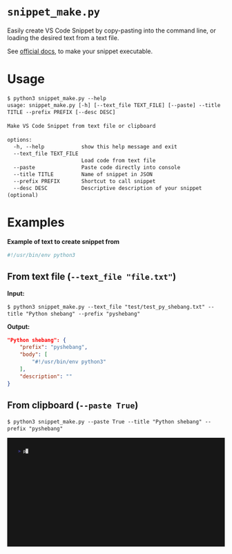 # `snippet_make.py`

Easily create VS Code Snippet by copy-pasting into the command line, or loading the desired text from a text file.

See [official docs](https://code.visualstudio.com/docs/editor/userdefinedsnippets), to make your snippet executable.

# Usage
```text
$ python3 snippet_make.py --help
usage: snippet_make.py [-h] [--text_file TEXT_FILE] [--paste] --title TITLE --prefix PREFIX [--desc DESC]

Make VS Code Snippet from text file or clipboard

options:
  -h, --help            show this help message and exit
  --text_file TEXT_FILE
                        Load code from text file
  --paste               Paste code directly into console
  --title TITLE         Name of snippet in JSON
  --prefix PREFIX       Shortcut to call snippet
  --desc DESC           Descriptive description of your snippet (optional)
```

# Examples
**Example of text to create snippet from**
```python
#!/usr/bin/env python3
```
## From text file (`--text_file "file.txt"`)
**Input:**
```shell
$ python3 snippet_make.py --text_file "test/test_py_shebang.txt" --title "Python shebang" --prefix "pyshebang" 
```

**Output:**
```json
"Python shebang": {
    "prefix": "pyshebang",
    "body": [
        "#!/usr/bin/env python3"
    ],
    "description": ""
}
```

## From clipboard (`--paste True`)
```shell
$ python3 snippet_make.py --paste True --title "Python shebang" --prefix "pyshebang"
```

![paste_animation](https://github.com/prince-ravi-leow/snippet-make/blob/main/media/vhs.gif?raw=true)
